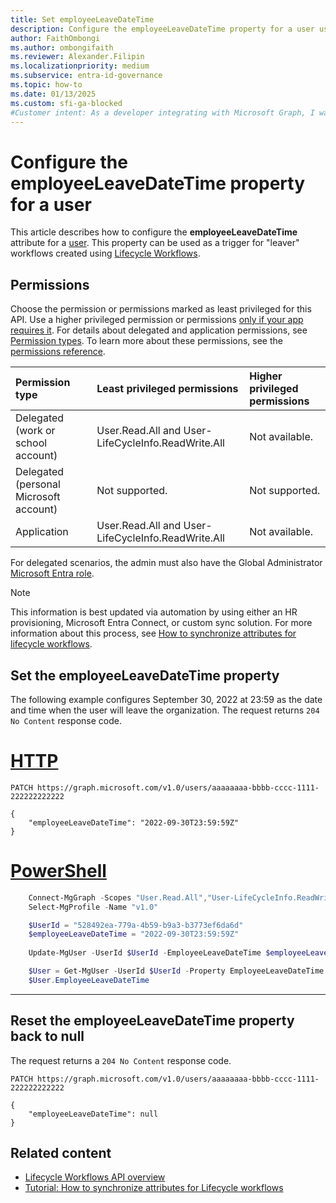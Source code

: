 ```yaml
---
title: Set employeeLeaveDateTime
description: Configure the employeeLeaveDateTime property for a user using Microsoft Graph.
author: FaithOmbongi
ms.author: ombongifaith
ms.reviewer: Alexander.Filipin
ms.localizationpriority: medium
ms.subservice: entra-id-governance
ms.topic: how-to
ms.date: 01/13/2025
ms.custom: sfi-ga-blocked
#Customer intent: As a developer integrating with Microsoft Graph, I want programmatically configure the employeeLeaveDateTime property for a user, so that I can trigger scheduled "leaver" workflows using Lifecycle Workflows.
---
```


# Configure the employeeLeaveDateTime property for a user

This article describes how to configure the **employeeLeaveDateTime** attribute for a [user](/graph/api/resources/user?view=graph-rest-beta&preserve-view=true). This property can be used as a trigger for "leaver" workflows created using [Lifecycle Workflows](/graph/api/resources/identitygovernance-lifecycleworkflows-overview).

## Permissions

Choose the permission or permissions marked as least privileged for this API. Use a higher privileged permission or permissions [only if your app requires it](/graph/permissions-overview#best-practices-for-using-microsoft-graph-permissions). For details about delegated and application permissions, see [Permission types](/graph/permissions-overview#permission-types). To learn more about these permissions, see the [permissions reference](/graph/permissions-reference).

|Permission type|Least privileged permissions|Higher privileged permissions|
|:---|:---|:---|
|Delegated (work or school account)|User.Read.All and User-LifeCycleInfo.ReadWrite.All|Not available.|
|Delegated (personal Microsoft account)|Not supported.|Not supported.|
|Application|User.Read.All and User-LifeCycleInfo.ReadWrite.All|Not available.|

For delegated scenarios, the admin must also have the Global Administrator [Microsoft Entra role](/entra/identity/role-based-access-control/permissions-reference?toc=%2Fgraph%2Ftoc.json).

> [!NOTE]
> This information is best updated via automation by using either an HR provisioning, Microsoft Entra Connect, or custom sync solution. For more information about this process, see [How to synchronize attributes for lifecycle workflows](/entra/id-governance/how-to-lifecycle-workflow-sync-attributes).

## Set the employeeLeaveDateTime property

The following example configures September 30, 2022 at 23:59 as the date and time when the user will leave the organization. The request returns  `204 No Content` response code.

# [HTTP](#tab/http)

```http
PATCH https://graph.microsoft.com/v1.0/users/aaaaaaaa-bbbb-cccc-1111-222222222222

{
    "employeeLeaveDateTime": "2022-09-30T23:59:59Z"
}
```

# [PowerShell](#tab/powershell)

```powershell    
    Connect-MgGraph -Scopes "User.Read.All","User-LifeCycleInfo.ReadWrite.All"
    Select-MgProfile -Name "v1.0"

    $UserId = "528492ea-779a-4b59-b9a3-b3773ef6da6d"
    $employeeLeaveDateTime = "2022-09-30T23:59:59Z"
    
    Update-MgUser -UserId $UserId -EmployeeLeaveDateTime $employeeLeaveDateTime 

    $User = Get-MgUser -UserId $UserId -Property EmployeeLeaveDateTime
    $User.EmployeeLeaveDateTime
```

---

## Reset the employeeLeaveDateTime property back to null

The request returns a `204 No Content` response code.

```http
PATCH https://graph.microsoft.com/v1.0/users/aaaaaaaa-bbbb-cccc-1111-222222222222

{
    "employeeLeaveDateTime": null
}
```

## Related content

- [Lifecycle Workflows API overview](/graph/api/resources/identitygovernance-lifecycleworkflows-overview)
- [Tutorial: How to synchronize attributes for Lifecycle workflows](/entra/id-governance/how-to-lifecycle-workflow-sync-attributes)
